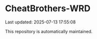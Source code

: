 # CheatBrothers-WRD

Last updated: 2025-07-13 17:55:08

This repository is automatically maintained.
